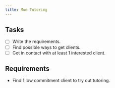 ```yaml
---
title: Mum Tutoring
---
```


## Tasks
- [ ] Write the requirements.
- [ ] Find possible ways to get clients.
- [ ] Get in contact with at least 1 interested client.

## Requirements
- Find 1 low commitment client to try out tutoring.
